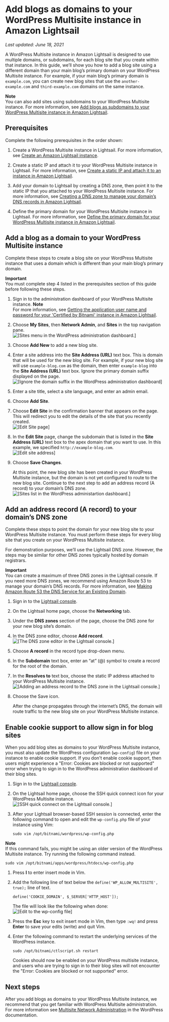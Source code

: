 # Add blogs as domains to your WordPress Multisite instance in Amazon Lightsail<a name="amazon-lightsail-add-blogs-as-domains-to-your-wordpress-multisite"></a>

 *Last updated: June 18, 2021* 

A WordPress Multisite instance in Amazon Lightsail is designed to use multiple domains, or subdomains, for each blog site that you create within that instance\. In this guide, we’ll show you how to add a blog site using a different domain than your main blog’s primary domain on your WordPress Multisite instance\. For example, if your main blog’s primary domain is `example.com`, you can create new blog sites that use the `another-example.com` and `third-example.com` domains on the same instance\.

**Note**  
You can also add sites using subdomains to your WordPress Multisite instance\. For more information, see [Add blogs as subdomains to your WordPress Multisite instance in Amazon Lightsail](amazon-lightsail-add-blogs-as-subdomains-to-your-wordpress-multisite.md)\.

## Prerequisites<a name="add-blogs-as-domains-to-your-wordpress-multisite-prerequisites"></a>

Complete the following prerequisites in the order shown:

1. Create a WordPress Multisite instance in Lightsail\. For more information, see [Create an Amazon Lightsail instance](how-to-create-amazon-lightsail-instance-virtual-private-server-vps.md)\.

1. Create a static IP and attach it to your WordPress Multisite instance in Lightsail\. For more information, see [Create a static IP and attach it to an instance in Amazon Lightsail](lightsail-create-static-ip.md)\.

1. Add your domain to Lightsail by creating a DNS zone, then point it to the static IP that you attached to your WordPress Multisite instance\. For more information, see [Creating a DNS zone to manage your domain’s DNS records in Amazon Lightsail](lightsail-how-to-create-dns-entry.md)\.

1. Define the primary domain for your WordPress Multisite instance in Lightsail\. For more information, see [Define the primary domain for your WordPress Multisite instance in Amazon Lightsail](amazon-lightsail-define-the-primary-domain-for-your-wordpress-multisite.md)\.

## Add a blog as a domain to your WordPress Multisite instance<a name="add-a-blog-as-a-domain-to-your-wordpress-multisite-instance"></a>

Complete these steps to create a blog site on your WordPress Multisite instance that uses a domain which is different than your main blog’s primary domain\.

**Important**  
You must complete step 4 listed in the prerequisites section of this guide before following these steps\.

1. Sign in to the administration dashboard of your WordPress Multisite instance\.
**Note**  
For more information, see [Getting the application user name and password for your 'Certified by Bitnami' instance in Amazon Lightsail](log-in-to-your-bitnami-application-running-on-amazon-lightsail.md)\.

1. Choose **My Sites**, then **Network Admin**, and **Sites** in the top navigation pane\.  
![\[Sites menu in the WordPress administration dashboard.\]](https://d9yljz1nd5001.cloudfront.net/en_us/2c7274df55d082980824e6f5d4268a07/images/wp-multisite-add-blogs-as-subdomains-sites-menu.png)

1. Choose **Add New** to add a new blog site\.

1. Enter a site address into the **Site Address \(URL\)** text box\. This is domain that will be used for the new blog site\. For example, if your new blog site will use `example-blog.com` as the domain, then enter `example-blog` into the **Site Address \(URL\)** text box\. Ignore the primary domain suffix displayed on the page\.  
![\[Ignore the domain suffix in the WordPress administration dashboard\]](https://d9yljz1nd5001.cloudfront.net/en_us/2c7274df55d082980824e6f5d4268a07/images/wp-multisite-add-blogs-as-domains-ignore-domain-suffix.png)

1. Enter a site title, select a site language, and enter an admin email\.

1. Choose **Add Site**\.

1. Choose **Edit Site** in the confirmation banner that appears on the page\. This will redirect you to edit the details of the site that you recently created\.  
![\[Edit Site page\]](https://d9yljz1nd5001.cloudfront.net/en_us/2c7274df55d082980824e6f5d4268a07/images/wp-multisite-add-blogs-as-domains-edit-site.png)

1. In the **Edit Site** page, change the subdomain that is listed in the **Site Address \(URL\)** text box to the apex domain that you want to use\. In this example, we specified `http://example-blog.com`\.  
![\[Edit site address\]](https://d9yljz1nd5001.cloudfront.net/en_us/2c7274df55d082980824e6f5d4268a07/images/wp-multisite-add-blogs-as-domains-edit-site-address.png)

1. Choose **Save Changes**\.

   At this point, the new blog site has been created in your WordPress Multisite instance, but the domain is not yet configured to route to the new blog site\. Continue to the next step to add an address record \(A record\) to your domain’s DNS zone\.  
![\[Sites list in the WordPress administartion dashboard.\]](https://d9yljz1nd5001.cloudfront.net/en_us/2c7274df55d082980824e6f5d4268a07/images/wp-multisite-add-blogs-as-domains-sites-list.png)

## Add an address record \(A record\) to your domain’s DNS zone<a name="add-address-record-to-your-domains-dns-zone"></a>

Complete these steps to point the domain for your new blog site to your WordPress Multisite instance\. You must perform these steps for every blog site that you create on your WordPress Multisite instance\.

For demonstration purposes, we’ll use the Lightsail DNS zone\. However, the steps may be similar for other DNS zones typically hosted by domain registrars\.

**Important**  
You can create a maximum of three DNS zones in the Lightsail console\. If you need more DNS zones, we recommend using Amazon Route 53 to manage your domain’s DNS records\. For more information, see [Making Amazon Route 53 the DNS Service for an Existing Domain](https://docs.aws.amazon.com/Route53/latest/DeveloperGuide/MigratingDNS.html)\.

1. Sign in to the [Lightsail console](https://lightsail.aws.amazon.com/)\.

1. On the Lightsail home page, choose the **Networking** tab\.

1. Under the **DNS zones** section of the page, choose the DNS zone for your new blog site’s domain\.

1. In the DNS zone editor, choose **Add record**\.  
![\[The DNS zone editor in the Lightsail console.\]](https://d9yljz1nd5001.cloudfront.net/en_us/2c7274df55d082980824e6f5d4268a07/images/wp-multisite-add-blogs-as-domains-dns-zone.png)

1. Choose **A record** in the record type drop\-down menu\.

1. In the **Subdomain** text box, enter an “at” \(@\) symbol to create a record for the root of the domain\.

1. In the **Resolves to** text box, choose the static IP address attached to your WordPress Multisite instance\.  
![\[Adding an address record to the DNS zone in the Lightsail console.\]](https://d9yljz1nd5001.cloudfront.net/en_us/2c7274df55d082980824e6f5d4268a07/images/wp-multisite-add-blogs-as-domains-a-record.png)

1. Choose the Save icon\.

   After the change propagates through the internet’s DNS, the domain will route traffic to the new blog site on your WordPress Multisite instance\.

## Enable cookie support to allow sign in for blog sites<a name="enable-cookie-support-for-wordpress-multisite"></a>

When you add blog sites as domains to your WordPress Multisite instance, you must also update the WordPress configuration \(`wp-config`\) file on your instance to enable cookie support\. If you don't enable cookie support, then users might experience a "Error: Cookies are blocked or not supported" error when trying to sign in to the WordPress administration dashboard of their blog sites\.

1. Sign in to the [Lightsail console](https://lightsail.aws.amazon.com/)\.

1. On the Lightsail home page, choose the SSH quick connect icon for your WordPress Multisite instance\.  
![\[SSH quick connect on the Lightsail console.\]](https://d9yljz1nd5001.cloudfront.net/en_us/2c7274df55d082980824e6f5d4268a07/images/wp-multisite-ssh-quick-connect.png)

1. After your Lightsail browser\-based SSH session is connected, enter the following command to open and edit the `wp-config.php` file of your instance using Vim:

   ```
   sudo vim /opt/bitnami/wordpress/wp-config.php
   ```
**Note**  
If this command fails, you might be using an older version of the WordPress Multisite instance\. Try running the following command instead\.  

   ```
   sudo vim /opt/bitnami/apps/wordpress/htdocs/wp-config.php
   ```

1. Press **I** to enter insert mode in Vim\.

1. Add the following line of text below the `define('WP_ALLOW_MULTISITE', true);` line of text\.

   ```
   define('COOKIE_DOMAIN', $_SERVER['HTTP_HOST']);
   ```

   The file will look like the following when done:  
![\[Edit to the wp-config file\]](https://d9yljz1nd5001.cloudfront.net/en_us/2c7274df55d082980824e6f5d4268a07/images/wp-multisite-add-blogs-as-domains-wp-config-edit.png)

1. Press the **Esc** key to exit insert mode in Vim, then type `:wq!` and press **Enter** to save your edits \(write\) and quit Vim\.

1. Enter the following command to restart the underlying services of the WordPress instance\.

   ```
   sudo /opt/bitnami/ctlscript.sh restart
   ```

   Cookies should now be enabled on your WordPress multisite instance, and users who are trying to sign in to their blog sites will not encounter the "Error: Cookies are blocked or not supported" error\.

## Next steps<a name="wordpress-multisite-domains-next-steps"></a>

After you add blogs as domains to your WordPress Multisite instance, we recommend that you get familiar with WordPress Multisite administration\. For more information see [Multisite Network Administration](https://wordpress.org/support/article/multisite-network-administration/) in the WordPress documentation\.